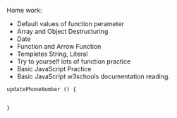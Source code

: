 Home work:

- Default values of function perameter
- Array and Object Destructuring
- Date
- Function and Arrow Function
- Templetes String, Literal
- Try to yourself lots of function practice
- Basic JavaScript Practice
- Basic JavaScript w3schools documentation reading.

```
updatePhoneNumber () {


}
```
